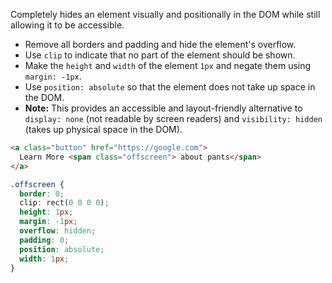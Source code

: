 Completely hides an element visually and positionally in the DOM while still allowing it to be accessible.

- Remove all borders and padding and hide the element's overflow.
- Use `clip` to indicate that no part of the element should be shown.
- Make the `height` and `width` of the element `1px` and negate them using `margin: -1px`.
- Use `position: absolute` so that the element does not take up space in the DOM.
- **Note:** This provides an accessible and layout-friendly alternative to `display: none` (not readable by screen readers) and `visibility: hidden` (takes up physical space in the DOM).

```html
<a class="button" href="https://google.com">
  Learn More <span class="offscreen"> about pants</span>
</a>
```

```css
.offscreen {
  border: 0;
  clip: rect(0 0 0 0);
  height: 1px;
  margin: -1px;
  overflow: hidden;
  padding: 0;
  position: absolute;
  width: 1px;
}
```

